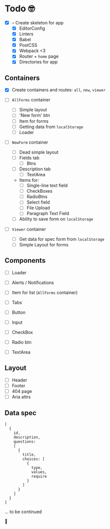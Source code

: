 # Todo 🤓

* [x] – Create skeleton for app
  * [x] EditorConfig
  * [x] Linters
  * [x] Babel
  * [x] PostCSS
  * [x] Webpack <3
  * [x] Router + `home` page
  * [x] Directories for app

## Containers

* [x] Create containers and routes: `all`, `new`, `viewer`

* [ ] `AllForms` container
  * [ ] Simple layout
  * [ ] 'New form' btn
  * [ ] Item for forms
  * [ ] Getting data from `localStorage`
  * [ ] Loader

* [ ] `NewForm` container
  * [ ] Dead simple layout
  * [ ] Fields tab
    * [ ] Btns
  * [ ] Description tab
    * [ ] TextArea
  * Items for:
    * [ ] Single-line text field
    * [ ] CheckBoxes
    * [ ] RadioBtns
    * [ ] Select field
    * [ ] File Upload
    * [ ] Paragraph Text Field
  * [ ] Ability to save form on `localStorage`

* [ ] `Viewer` container
  * [ ] Get data for spec form from `localStorage`
  * [ ] Simple Layout for forms

## Components

* [ ] Loader
* [ ] Alerts / Notifications
* [ ] Item for list (`AllForms` container)
* [ ] Tabs
* [ ] Button
* [ ] Input
* [ ] CheckBox
* [ ] Radio btn
* [ ] TextArea


## Layout

* [ ] Header
* [ ] Footer
* [ ] 404 page
* [ ] Aria attrs

## Data spec

```
[
  {
    id,
    description,
    questions:
    [
      {
        title,
        choices: [
          {
            type,
            values,
            require
          }
        ]
      }
    ]
  }
]
```

… to be continued

🚀

